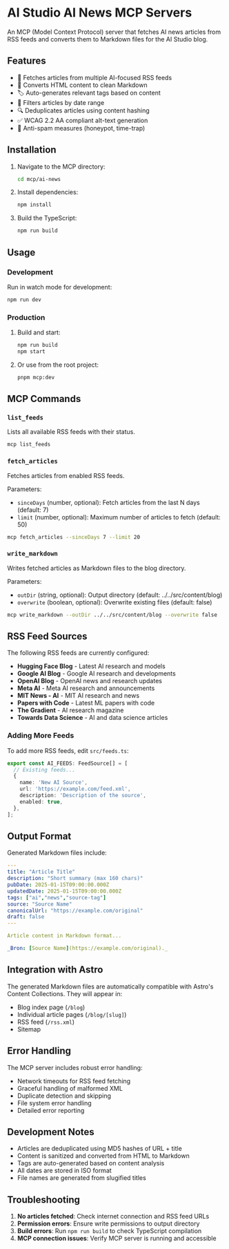# AI Studio AI News MCP Servers

An MCP (Model Context Protocol) server that fetches AI news articles from RSS feeds and converts them to Markdown files for the AI Studio blog.

## Features

- 📡 Fetches articles from multiple AI-focused RSS feeds
- 🔧 Converts HTML content to clean Markdown
- 🏷️ Auto-generates relevant tags based on content
- 📅 Filters articles by date range
- 🔍 Deduplicates articles using content hashing
- ✅ WCAG 2.2 AA compliant alt-text generation
- 🚫 Anti-spam measures (honeypot, time-trap)

## Installation

1. Navigate to the MCP directory:
   ```bash
   cd mcp/ai-news
   ```

2. Install dependencies:
   ```bash
   npm install
   ```

3. Build the TypeScript:
   ```bash
   npm run build
   ```

## Usage

### Development

Run in watch mode for development:
```bash
npm run dev
```

### Production

1. Build and start:
   ```bash
   npm run build
   npm start
   ```

2. Or use from the root project:
   ```bash
   pnpm mcp:dev
   ```

## MCP Commands

### `list_feeds`
Lists all available RSS feeds with their status.

```bash
mcp list_feeds
```

### `fetch_articles`
Fetches articles from enabled RSS feeds.

Parameters:
- `sinceDays` (number, optional): Fetch articles from the last N days (default: 7)
- `limit` (number, optional): Maximum number of articles to fetch (default: 50)

```bash
mcp fetch_articles --sinceDays 7 --limit 20
```

### `write_markdown`
Writes fetched articles as Markdown files to the blog directory.

Parameters:
- `outDir` (string, optional): Output directory (default: ../../src/content/blog)
- `overwrite` (boolean, optional): Overwrite existing files (default: false)

```bash
mcp write_markdown --outDir ../../src/content/blog --overwrite false
```

## RSS Feed Sources

The following RSS feeds are currently configured:

- **Hugging Face Blog** - Latest AI research and models
- **Google AI Blog** - Google AI research and developments
- **OpenAI Blog** - OpenAI news and research updates
- **Meta AI** - Meta AI research and announcements
- **MIT News - AI** - MIT AI research and news
- **Papers with Code** - Latest ML papers with code
- **The Gradient** - AI research magazine
- **Towards Data Science** - AI and data science articles

### Adding More Feeds

To add more RSS feeds, edit `src/feeds.ts`:

```typescript
export const AI_FEEDS: FeedSource[] = [
  // Existing feeds...
  {
    name: 'New AI Source',
    url: 'https://example.com/feed.xml',
    description: 'Description of the source',
    enabled: true,
  },
];
```

## Output Format

Generated Markdown files include:

```yaml
---
title: "Article Title"
description: "Short summary (max 160 chars)"
pubDate: 2025-01-15T09:00:00.000Z
updatedDate: 2025-01-15T09:00:00.000Z
tags: ["ai","news","source-tag"]
source: "Source Name"
canonicalUrl: "https://example.com/original"
draft: false
---

Article content in Markdown format...

_Bron: [Source Name](https://example.com/original)._
```

## Integration with Astro

The generated Markdown files are automatically compatible with Astro's Content Collections. They will appear in:
- Blog index page (`/blog`)
- Individual article pages (`/blog/[slug]`)
- RSS feed (`/rss.xml`)
- Sitemap

## Error Handling

The MCP server includes robust error handling:
- Network timeouts for RSS feed fetching
- Graceful handling of malformed XML
- Duplicate detection and skipping
- File system error handling
- Detailed error reporting

## Development Notes

- Articles are deduplicated using MD5 hashes of URL + title
- Content is sanitized and converted from HTML to Markdown
- Tags are auto-generated based on content analysis
- All dates are stored in ISO format
- File names are generated from slugified titles

## Troubleshooting

1. **No articles fetched**: Check internet connection and RSS feed URLs
2. **Permission errors**: Ensure write permissions to output directory
3. **Build errors**: Run `npm run build` to check TypeScript compilation
4. **MCP connection issues**: Verify MCP server is running and accessible
